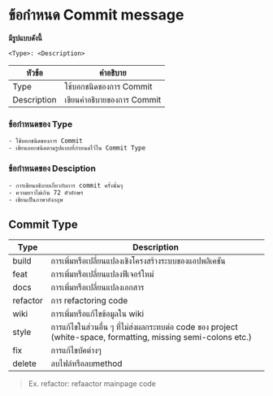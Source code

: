# ข้อกำหนด Commit message
**มีรูปแบบดังนี้**
```
<Type>: <Description>
```
| หัวข้อ | คำอธิบาย |
| ----- | ----------- | 
| Type | ใช้บอกชนิดของการ Commit |
| Description | เขียนคำอธิบายของการ Commit |

### ข้อกำหนดของ Type
```
- ใช้บอกชนิดของการ Commit
- เขียนบอกชนิดตามรูปแบบที่กำหนดไว้ใน Commit Type
```
### ข้อกำหนดของ Desciption
```
- การเขียนอธิบายเกี่ยวกับการ commit ครั้งนั้นๆ 
- ความยาวไม่เกิน 72 ตัวอักษร
- เขียนเป็นภาษาอังกฤษ 
```

## Commit Type
| Type  | Description |
| ------------- | ------------- |
| build | การเพิ่มหรือเปลี่ยนแปลงเชิงโครงสร้างระบบของแอปพลิเคชัน |
| feat  | การเพิ่มหรือเปลี่ยนแปลงฟีเจอร์ใหม่  |
| docs  | การเพิ่มหรือเปลี่ยนแปลงเอกสาร  |
| refactor | การ refactoring code  |
| wiki | การเพิ่มหรือแก้ไขข้อมูลใน wiki  |
| style | การแก้ไขในส่วนอื่น ๆ ที่ไม่ส่งผลกระทบต่อ code ของ project (white-space, formatting, missing semi-colons etc.)  |
| fix  | การแก้ไขบัคต่างๆ |
| delete | ลบไฟล์หรือลบmethod |
>Ex. refactor: refaactor mainpage code
